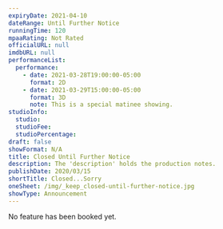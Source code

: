 ```yaml
---
expiryDate: 2021-04-10
dateRange: Until Further Notice
runningTime: 120
mpaaRating: Not Rated
officialURL: null
imdbURL: null
performanceList:
  performance:
    - date: 2021-03-28T19:00:00-05:00
      format: 2D
    - date: 2021-03-29T15:00:00-05:00
      format: 3D
      note: This is a special matinee showing.
studioInfo:
  studio:
  studioFee:
  studioPercentage:
draft: false
showFormat: N/A
title: Closed Until Further Notice
description: The 'description' holds the production notes.
publishDate: 2020/03/15
shortTitle: Closed...Sorry
oneSheet: /img/_keep_closed-until-further-notice.jpg
showType: Announcement
---
```


No feature has been booked yet.
